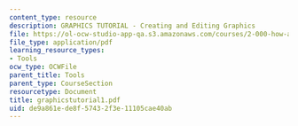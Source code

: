 ```yaml
---
content_type: resource
description: GRAPHICS TUTORIAL - Creating and Editing Graphics
file: https://ol-ocw-studio-app-qa.s3.amazonaws.com/courses/2-000-how-and-why-machines-work-spring-2002/de9a861ede8f57432f3e11105cae40ab_graphicstutorial1.pdf
file_type: application/pdf
learning_resource_types:
- Tools
ocw_type: OCWFile
parent_title: Tools
parent_type: CourseSection
resourcetype: Document
title: graphicstutorial1.pdf
uid: de9a861e-de8f-5743-2f3e-11105cae40ab
---
```

